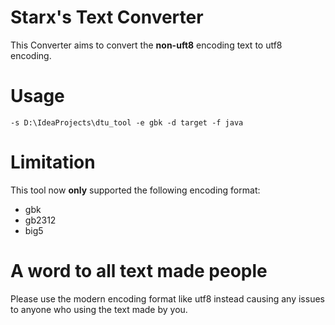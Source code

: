 # Starx's Text Converter
This Converter aims to convert the **non-uft8** encoding text to utf8 encoding.  
# Usage
```
-s D:\IdeaProjects\dtu_tool -e gbk -d target -f java
```
# Limitation
This tool now **only** supported the following encoding format:
- gbk
- gb2312
- big5
# A word to all text made people
Please use the modern encoding format like utf8 instead causing any issues to anyone who using the text made by you.